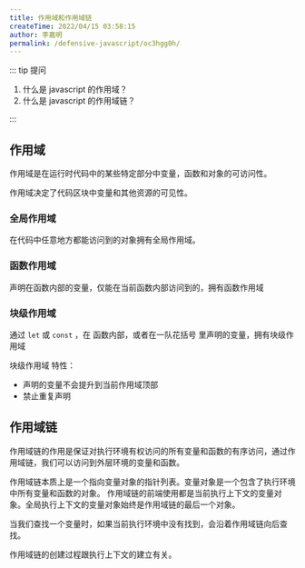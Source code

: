 ```yaml
---
title: 作用域和作用域链
createTime: 2022/04/15 03:58:15
author: 李嘉明
permalink: /defensive-javascript/oc3hgg0h/
---
```


::: tip 提问

1. 什么是 javascript 的作用域？
2. 什么是 javascript 的作用域链？

:::

## 作用域

作用域是在运行时代码中的某些特定部分中变量，函数和对象的可访问性。

作用域决定了代码区块中变量和其他资源的可见性。

### 全局作用域

在代码中任意地方都能访问到的对象拥有全局作用域。

### 函数作用域

声明在函数内部的变量，仅能在当前函数内部访问到的，拥有函数作用域

### 块级作用域

通过 `let` 或 `const` ，在 函数内部，或者在一队花括号 里声明的变量，拥有块级作用域

块级作用域 特性：

- 声明的变量不会提升到当前作用域顶部
- 禁止重复声明

## 作用域链

作用域链的作用是保证对执行环境有权访问的所有变量和函数的有序访问，通过作用域链，我们可以访问到外层环境的变量和函数。

作用域链本质上是一个指向变量对象的指针列表。变量对象是一个包含了执行环境中所有变量和函数的对象。
作用域链的前端使用都是当前执行上下文的变量对象。全局执行上下文的变量对象始终是作用域链的最后一个对象。

当我们查找一个变量时，如果当前执行环境中没有找到，会沿着作用域链向后查找。

作用域链的创建过程跟执行上下文的建立有关。
